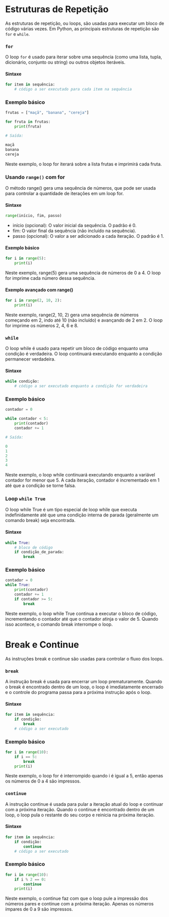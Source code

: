 # Estruturas de Repetição

As estruturas de repetição, ou loops, são usadas para executar um bloco de código várias vezes. Em Python, as principais estruturas de repetição são `for` e `while`.

### `for`

O loop `for` é usado para iterar sobre uma sequência (como uma lista, tupla, dicionário, conjunto ou string) ou outros objetos iteráveis.

#### Sintaxe

```python
for item in sequência:
    # código a ser executado para cada item na sequência
```

### Exemplo básico

```python
frutas = ["maçã", "banana", "cereja"]

for fruta in frutas:
    print(fruta)

# Saída:

maçã
banana
cereja
```

Neste exemplo, o loop for iterará sobre a lista frutas e imprimirá cada fruta.

### Usando `range()` com for

O método range() gera uma sequência de números, que pode ser usada para controlar a quantidade de iterações em um loop for.

#### Sintaxe

```python
range(início, fim, passo)
```

- início (opcional): O valor inicial da sequência. O padrão é 0.
- fim: O valor final da sequência (não incluído na sequência).
- passo (opcional): O valor a ser adicionado a cada iteração. O padrão é 1.

#### Exemplo básico

```python
for i in range(5):
    print(i)
```

Neste exemplo, range(5) gera uma sequência de números de 0 a 4. O loop for imprime cada número dessa sequência.

#### Exemplo avançado com range()

```python
for i in range(2, 10, 2):
    print(i)
```

Neste exemplo, range(2, 10, 2) gera uma sequência de números começando em 2, indo até 10 (não incluído) e avançando de 2 em 2. O loop for imprime os números 2, 4, 6 e 8.

### `while`

O loop while é usado para repetir um bloco de código enquanto uma condição é verdadeira. O loop continuará executando enquanto a condição permanecer verdadeira.

#### Sintaxe

```python
while condição:
    # código a ser executado enquanto a condição for verdadeira
```

### Exemplo básico

```python
contador = 0

while contador < 5:
    print(contador)
    contador += 1

# Saída:

0
1
2
3
4
```

Neste exemplo, o loop while continuará executando enquanto a variável contador for menor que 5. A cada iteração, contador é incrementado em 1 até que a condição se torne falsa.

### Loop `while True`

O loop while True é um tipo especial de loop while que executa indefinidamente até que uma condição interna de parada (geralmente um comando break) seja encontrada.

#### Sintaxe

```python
while True:
    # bloco de código
    if condição_de_parada:
        break
````

### Exemplo básico

```python
contador = 0
while True:
    print(contador)
    contador += 1
    if contador >= 5:
        break
```

Neste exemplo, o loop while True continua a executar o bloco de código, incrementando o contador até que o contador atinja o valor de 5. Quando isso acontece, o comando break interrompe o loop.

# Break e Continue

As instruções break e continue são usadas para controlar o fluxo dos loops.

### `break`

A instrução break é usada para encerrar um loop prematuramente. Quando o break é encontrado dentro de um loop, o loop é imediatamente encerrado e o controle do programa passa para a próxima instrução após o loop.

#### Sintaxe

```python
for item in sequência:
    if condição:
        break
    # código a ser executado

```

### Exemplo básico

```python
for i in range(10):
    if i == 5:
        break
    print(i)
```

Neste exemplo, o loop for é interrompido quando i é igual a 5, então apenas os números de 0 a 4 são impressos.

### `continue`

A instrução continue é usada para pular a iteração atual do loop e continuar com a próxima iteração. Quando o continue é encontrado dentro de um loop, o loop pula o restante do seu corpo e reinicia na próxima iteração.

#### Sintaxe

```python
for item in sequência:
    if condição:
        continue
    # código a ser executado
```

### Exemplo básico

```python
for i in range(10):
    if i % 2 == 0:
        continue
    print(i)
```

Neste exemplo, o continue faz com que o loop pule a impressão dos números pares e continue com a próxima iteração. Apenas os números ímpares de 0 a 9 são impressos.
